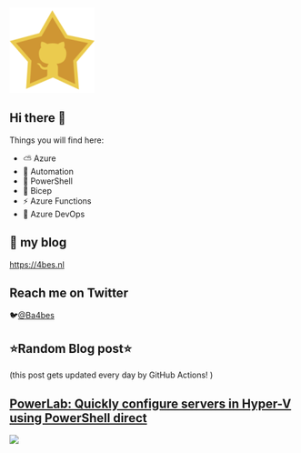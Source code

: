 ![Github Star](Assets/github-stars-logo_Color.png)

## Hi there 👋

Things you will find here:
- ⛅ Azure
- 🚗 Automation
- 🐚 PowerShell
- 💪 Bicep
- ⚡ Azure Functions
- 🚀 Azure DevOps


## 📝 my blog
<https://4bes.nl>

## Reach me on Twitter
🐦[@Ba4bes](https://twitter.com/Ba4bes)

<!---
- 🔭 I’m currently working on ...
- 🌱 I’m currently learning ...
- 👯 I’m looking to collaborate on ...
- 🤔 I’m looking for help with ...
- 💬 Ask me about ...
- 📫 How to reach me: ...
- 😄 Pronouns: ...
- ⚡ Fun fact: I have a standard poodle 🐩

-->

## ⭐Random Blog post⭐

(this post gets updated every day by GitHub Actions! )

<!-- Link -->
## [PowerLab: Quickly configure servers in Hyper-V using PowerShell direct](https://4bes.nl/2019/03/31/powerlab-quickly-create-servers-in-hyperv-using-powershell-direct/)

<a href="https://4bes.nl/2019/03/31/powerlab-quickly-create-servers-in-hyperv-using-powershell-direct/"><img src="https://4bes.nl/wp-content/uploads/2019/03/PL-HyperVvm3.png" height="250px"></a>

